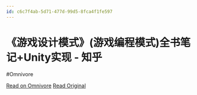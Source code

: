 ```yaml
---
id: c6c7f4ab-5d71-477d-99d5-8fca4f1fe597
---
```


# 《游戏设计模式》(游戏编程模式)全书笔记+Unity实现 - 知乎
#Omnivore

[Read on Omnivore](https://omnivore.app/me/unity-18f65b0d92f)
[Read Original](https://zhuanlan.zhihu.com/p/39707078)


